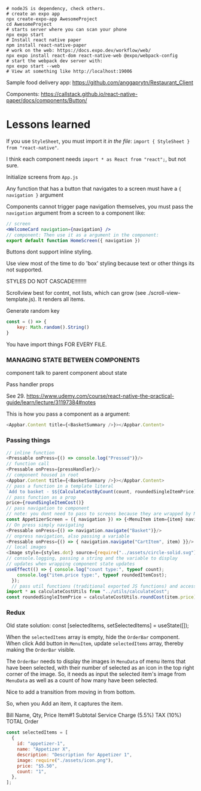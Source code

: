 ```shell
# nodeJS is dependency, check others.
# create an expo app
npx create-expo-app AwesomeProject
cd AwesomeProject
# starts server where you can scan your phone
npx expo start
# Install react native paper
npm install react-native-paper
# work on the web: https://docs.expo.dev/workflow/web/
npx expo install react-dom react-native-web @expo/webpack-config
# start the webpack dev server with:
npx expo start --web
# View at something like http://localhost:19006
```

Sample food delivery app:
https://github.com/anggaprytn/Restaurant_Client

Components:
https://callstack.github.io/react-native-paper/docs/components/Button/

# Lessons learned

If you use `StyleSheet`, you must import it _in the file_: `import { StyleSheet } from "react-native"`.

I think each component needs `import * as React from "react";`, but not sure.

Initialize screens from `App.js`

Any function that has a button that navigates to a screen must have a `{ navigation }` argument

Components cannot trigger page navigation themselves, you must pass the `navigation` argument from a screen to a component like:

```jsx
// screen
<WelcomeCard navigation={navigation} />
// component: Then use it as a argument in the component:
export default function HomeScreen({ navigation })
```

Buttons dont support inline styling.

Use view most of the time to do 'box' styling because text or other things its not supported.

STYLES DO NOT CASCADE!!!!!!!!

Scrollview best for contnt, not lists, which can grow (see ./scroll-view-template.js). It renders all items.

Generate random key

```js
const = () => {
    key: Math.random().String()
}
```

You have import things FOR EVERY FILE.

### MANAGING STATE BETWEEN COMPONENTS

component talk to parent component about state

Pass handler props

See 29.
https://www.udemy.com/course/react-native-the-practical-guide/learn/lecture/31197384#notes

This is how you pass a component as a argument:

```javascript
<Appbar.Content title={<BasketSummary />}></Appbar.Content>
```

### Passing things

```javascript
// inline function
<Pressable onPress={() => console.log("Pressed")}/>
// function call
<Pressable onPress={pressHandler}/>
// component housed in root
<Appbar.Content title={<BasketSummary />}></Appbar.Content>
// pass a function in a template literal
`Add to basket - $${CalculateCostByCount(count, roundedSingleItemPrice)}`
// pass function as a prop
price={roundSingleItemCost()}
// pass navigation to component
// note: you dont need to pass to screens because they are wrapped by Nav in App.js
const AppetizerScreen = ({ navigation }) => {<MenuItem item={item} navigation={navigation} />}
// On press simply navigating
<Pressable onPress={() => navigation.navigate("Basket")}/>
// onpress navigation, also passing a variable
<Pressable onPress={() => { navigation.navigate("CartItem", item) }}/>
// local images
<Image style={styles.dot} source={require("../assets/circle-solid.svg")}/>
// console.logging, passing a string and the variable to display
// updates when wrapping component state updates
useEffect(() => { console.log("count type:", typeof count);
    console.log("item.price type:", typeof roundedItemCost);
  });
  // pass util functions (traditional exported JS functions) and accessing specific functions
import * as calculateCostUtils from "../utils/calculateCost";
const roundedSingleItemPrice = calculateCostUtils.roundCost(item.price);
```

### Redux

Old state solution: const [selectedItems, setSelectedItems] = useState([]);

When the `selectedItems` array is empty, hide the `OrderBar` component.
When click Add button in `MenuItem`, update `selectedItems` array, thereby making the `OrderBar` visible.

The `OrderBar` needs to display the images in `MenuData` of menu items that have been selected, with their number of selected as an icon in the top right corner of the image. So, it needs as input the selected item's image from `MenuData` as well as a count of how many have been selected.

Nice to add a transition from moving in from bottom.

So, when you Add an item, it captures the item.

Bill
Name, Qty, Price
Item#1
Subtotal
Service Charge (5.5%)
TAX (10%)
TOTAL
Order

```js
const selectedItems = [
  {
    id: "appetizer-1",
    name: "Appetizer X",
    description: "Description for Appetizer 1",
    image: require("./assets/icon.png"),
    price: "$5.50",
    count: "1",
  },
];
```
